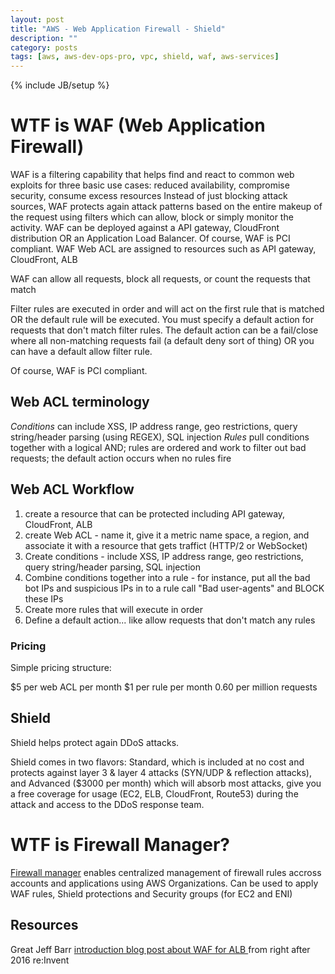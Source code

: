 ```yaml
---
layout: post
title: "AWS - Web Application Firewall - Shield"
description: ""
category: posts
tags: [aws, aws-dev-ops-pro, vpc, shield, waf, aws-services]
---
```

{% include JB/setup %}


# WTF is WAF (Web Application Firewall)
WAF is a filtering capability that helps find and react to common web exploits for three basic use cases: reduced availability, compromise security, consume excess resources
Instead of just blocking attack sources, WAF protects again attack patterns based on the entire makeup of the request using filters which can allow, block or simply monitor the activity. WAF can be deployed against a API gateway, CloudFront distribution OR an Application Load Balancer. Of course, WAF is PCI compliant.
WAF Web ACL are assigned to resources such as API gateway, CloudFront, ALB

WAF can allow all requests, block all requests, or count the requests that match

Filter rules are executed in order and will act on the first rule that is matched OR the default rule will be executed. You must specify a default action for requests that don't match filter rules. The default action can be a fail/close where all non-matching requests fail (a default deny sort of thing) OR you can have a default allow filter rule.

Of course, WAF is PCI compliant.

## Web ACL terminology

*Conditions* can include XSS, IP address range, geo restrictions, query string/header parsing (using REGEX), SQL injection
*Rules* pull conditions together with a logical AND; rules are ordered and work to filter out bad requests; the default action occurs when no rules fire

## Web ACL Workflow
1. create a resource that can be protected including API gateway, CloudFront, ALB
1. create Web ACL - name it, give it a metric name space, a region, and associate it with a resource that gets traffict (HTTP/2 or WebSocket)
1. Create conditions - include XSS, IP address range, geo restrictions, query string/header parsing, SQL injection
1. Combine conditions together into a rule - for instance, put all the bad bot IPs and suspicious IPs in to a rule call "Bad user-agents" and BLOCK these IPs
1. Create more rules that will execute in order
1. Define a default action... like allow requests that don't match any rules

### Pricing

Simple pricing structure: 

$5 per web ACL per month
$1 per rule per month
0.60 per million requests

## Shield
Shield helps protect again DDoS attacks.

Shield comes in two flavors: Standard, which is included at no cost and protects against layer 3 & layer 4 attacks (SYN/UDP & reflection attacks), and Advanced ($3000 per month) which will absorb most attacks, give you a free coverage for usage (EC2, ELB, CloudFront, Route53) during the attack and access to the DDoS response team. 

# WTF is Firewall Manager?
[Firewall manager](https://aws.amazon.com/firewall-manager/) enables centralized management of firewall rules accross accounts and applications using AWS Organizations. Can be used to apply WAF rules, Shield protections and Security groups (for EC2 and ENI)

## Resources
Great Jeff Barr [introduction blog post about WAF for ALB ](https://aws.amazon.com/blogs/aws/aws-web-application-firewall-waf-for-application-load-balancers/) from right after 2016 re:Invent
